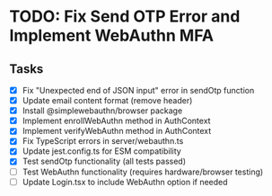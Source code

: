 # TODO: Fix Send OTP Error and Implement WebAuthn MFA

## Tasks
- [x] Fix "Unexpected end of JSON input" error in sendOtp function
- [x] Update email content format (remove header)
- [x] Install @simplewebauthn/browser package
- [x] Implement enrollWebAuthn method in AuthContext
- [x] Implement verifyWebAuthn method in AuthContext
- [x] Fix TypeScript errors in server/webauthn.ts
- [x] Update jest.config.ts for ESM compatibility
- [x] Test sendOtp functionality (all tests passed)
- [ ] Test WebAuthn functionality (requires hardware/browser testing)
- [ ] Update Login.tsx to include WebAuthn option if needed
